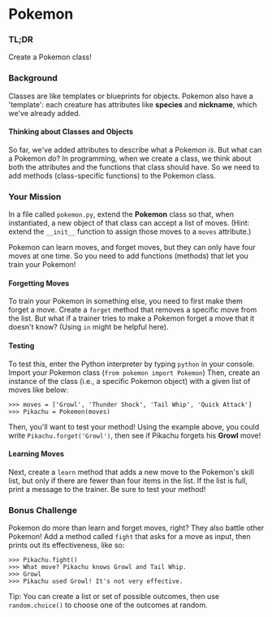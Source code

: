 # Pokemon

### TL;DR

Create a Pokemon class!

### Background
Classes are like templates or blueprints for objects. Pokemon also have a 'template': each creature has attributes like **species** and **nickname**, which we've already added.

#### Thinking about Classes and Objects

So far, we've added attributes to describe what a Pokemon *is*. But what can a Pokemon *do*? In programming, when we create a class, we think about both the attributes and the functions that class should have. So we need to add methods (class-specific functions) to the Pokemon class. 

### Your Mission

In a file called `pokemon.py`, extend the **Pokemon** class so that, when instantiated, a new object of that class can accept a list of moves. (Hint: extend the `__init__` function to assign those moves to a `moves` attribute.)

Pokemon can learn moves, and forget moves, but they can only have four moves at one time. So you need to add functions (methods) that let you train your Pokemon!

#### Forgetting Moves
To train your Pokemon in something else, you need to first make them forget a move. Create a `forget` method that removes a specific move from the list. But what if a trainer tries to make a Pokemon forget a move that it doesn't know? (Using `in` might be helpful here).

#### Testing

To test this, enter the Python interpreter by typing `python` in your console. Import your Pokemon class (`from pokemon import Pokemon`) Then, create an instance of the class (i.e., a specific Pokemon object) with a given list of moves like below:

```
>>> moves = ['Growl', 'Thunder Shock', 'Tail Whip', 'Quick Attack']
>>> Pikachu = Pokemon(moves)
```

Then, you'll want to test your method! Using the example above, you could write `Pikachu.forget('Growl')`, then see if Pikachu forgets his **Growl** move!

#### Learning Moves
Next, create a `learn` method that adds a new move to the Pokemon's skill list, but only if there are fewer than four items in the list. If the list is full, print a message to the trainer. Be sure to test your method!

### Bonus Challenge
Pokemon do more than learn and forget moves, right? They also battle other Pokemon! Add a method called `fight` that asks for a move as input, then prints out its effectiveness, like so:

```
>>> Pikachu.fight()
>>> What move? Pikachu knows Growl and Tail Whip.
>>> Growl
>>> Pikachu used Growl! It's not very effective.
```
Tip: You can create a list or set of possible outcomes, then use `random.choice()` to choose one of the outcomes at random.
